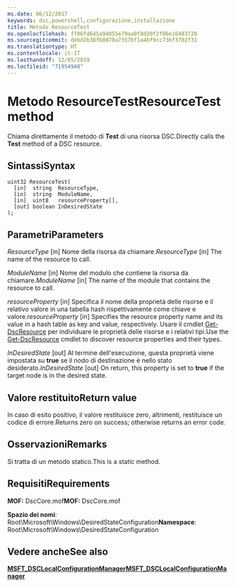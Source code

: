 ```yaml
---
ms.date: 06/12/2017
keywords: dsc,powershell,configurazione,installazione
title: Metodo ResourceTest
ms.openlocfilehash: ff06fd645a94055e79aa0f8d20f2f06e16483720
ms.sourcegitcommit: debd2b38fb8070a7357bf1a4bf9cc736f3702f31
ms.translationtype: HT
ms.contentlocale: it-IT
ms.lasthandoff: 12/05/2019
ms.locfileid: "71954948"
---
```

# <a name="resourcetest-method"></a><span data-ttu-id="ff454-103">Metodo ResourceTest</span><span class="sxs-lookup"><span data-stu-id="ff454-103">ResourceTest method</span></span>

<span data-ttu-id="ff454-104">Chiama direttamente il metodo di **Test** di una risorsa DSC.</span><span class="sxs-lookup"><span data-stu-id="ff454-104">Directly calls the **Test** method of a DSC resource.</span></span>

## <a name="syntax"></a><span data-ttu-id="ff454-105">Sintassi</span><span class="sxs-lookup"><span data-stu-id="ff454-105">Syntax</span></span>

```mof
uint32 ResourceTest(
  [in]  string  ResourceType,
  [in]  string  ModuleName,
  [in]  uint8   resourceProperty[],
  [out] boolean InDesiredState
);
```

## <a name="parameters"></a><span data-ttu-id="ff454-106">Parametri</span><span class="sxs-lookup"><span data-stu-id="ff454-106">Parameters</span></span>

<span data-ttu-id="ff454-107">*ResourceType* \[in\] Nome della risorsa da chiamare.</span><span class="sxs-lookup"><span data-stu-id="ff454-107">*ResourceType* \[in\] The name of the resource to call.</span></span>

<span data-ttu-id="ff454-108">*ModuleName* \[in\] Nome del modulo che contiene la risorsa da chiamare.</span><span class="sxs-lookup"><span data-stu-id="ff454-108">*ModuleName* \[in\] The name of the module that contains the resource to call.</span></span>

<span data-ttu-id="ff454-109">*resourceProperty* \[in\] Specifica il nome della proprietà delle risorse e il relativo valore in una tabella hash rispettivamente come chiave e valore.</span><span class="sxs-lookup"><span data-stu-id="ff454-109">*resourceProperty* \[in\] Specifies the resource property name and its value in a hash table as key and value, respectively.</span></span> <span data-ttu-id="ff454-110">Usare il cmdlet [Get-DscResource](/powershell/module/PSDesiredStateConfiguration/Get-DscResource) per individuare le proprietà delle risorse e i relativi tipi.</span><span class="sxs-lookup"><span data-stu-id="ff454-110">Use the [Get-DscResource](/powershell/module/PSDesiredStateConfiguration/Get-DscResource) cmdlet to discover resource properties and their types.</span></span>

<span data-ttu-id="ff454-111">*InDesiredState* \[out\] Al termine dell'esecuzione, questa proprietà viene impostata su **true** se il nodo di destinazione è nello stato desiderato.</span><span class="sxs-lookup"><span data-stu-id="ff454-111">*InDesiredState* \[out\] On return, this property is set to **true** if the target node is in the desired state.</span></span>

## <a name="return-value"></a><span data-ttu-id="ff454-112">Valore restituito</span><span class="sxs-lookup"><span data-stu-id="ff454-112">Return value</span></span>

<span data-ttu-id="ff454-113">In caso di esito positivo, il valore restituisce zero, altrimenti, restituisce un codice di errore.</span><span class="sxs-lookup"><span data-stu-id="ff454-113">Returns zero on success; otherwise returns an error code.</span></span>

## <a name="remarks"></a><span data-ttu-id="ff454-114">Osservazioni</span><span class="sxs-lookup"><span data-stu-id="ff454-114">Remarks</span></span>

<span data-ttu-id="ff454-115">Si tratta di un metodo statico.</span><span class="sxs-lookup"><span data-stu-id="ff454-115">This is a static method.</span></span>

## <a name="requirements"></a><span data-ttu-id="ff454-116">Requisiti</span><span class="sxs-lookup"><span data-stu-id="ff454-116">Requirements</span></span>

<span data-ttu-id="ff454-117">**MOF:** DscCore.mof</span><span class="sxs-lookup"><span data-stu-id="ff454-117">**MOF:** DscCore.mof</span></span>

<span data-ttu-id="ff454-118">**Spazio dei nomi**: Root\Microsoft\Windows\DesiredStateConfiguration</span><span class="sxs-lookup"><span data-stu-id="ff454-118">**Namespace**: Root\Microsoft\Windows\DesiredStateConfiguration</span></span>

## <a name="see-also"></a><span data-ttu-id="ff454-119">Vedere anche</span><span class="sxs-lookup"><span data-stu-id="ff454-119">See also</span></span>

[<span data-ttu-id="ff454-120">**MSFT_DSCLocalConfigurationManager**</span><span class="sxs-lookup"><span data-stu-id="ff454-120">**MSFT_DSCLocalConfigurationManager**</span></span>](msft-dsclocalconfigurationmanager.md)

